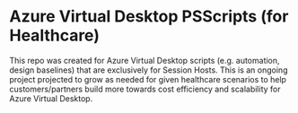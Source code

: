 # Azure Virtual Desktop PSScripts (for Healthcare)
This repo was created for Azure Virtual Desktop scripts (e.g. automation, design baselines) that are exclusively for Session Hosts. This is an ongoing project projected to grow as needed for given healthcare scenarios to help customers/partners build more towards cost efficiency and scalability for Azure Virtual Desktop.
